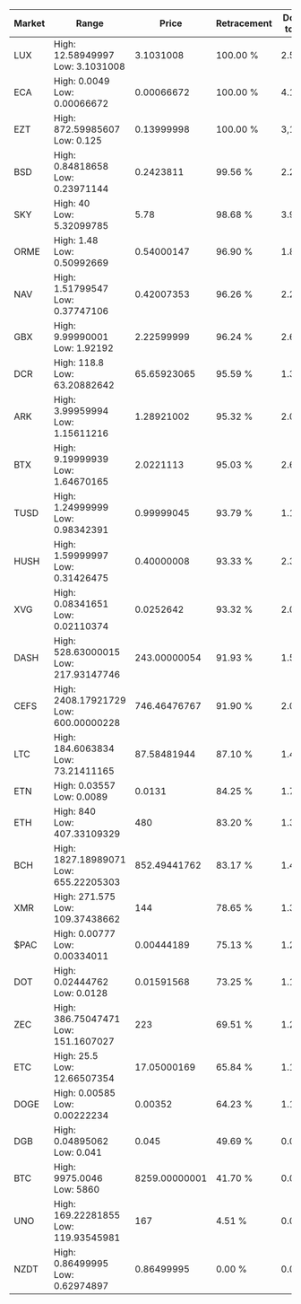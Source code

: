 | Market | Range | Price| Retracement | Doubles to 50% |
| --- | --- | --- | --- | --- |
| LUX | High: 12.58949997<br />Low: 3.1031008 | 3.1031008 | 100.00 % | 2.53 |
| ECA | High: 0.0049<br />Low: 0.00066672 | 0.00066672 | 100.00 % | 4.17 |
| EZT | High: 872.59985607<br />Low: 0.125 | 0.13999998 | 100.00 % | 3,116.87 |
| BSD | High: 0.84818658<br />Low: 0.23971144 | 0.2423811 | 99.56 % | 2.24 |
| SKY | High: 40<br />Low: 5.32099785 | 5.78 | 98.68 % | 3.92 |
| ORME | High: 1.48<br />Low: 0.50992669 | 0.54000147 | 96.90 % | 1.84 |
| NAV | High: 1.51799547<br />Low: 0.37747106 | 0.42007353 | 96.26 % | 2.26 |
| GBX | High: 9.99990001<br />Low: 1.92192 | 2.22599999 | 96.24 % | 2.68 |
| DCR | High: 118.8<br />Low: 63.20882642 | 65.65923065 | 95.59 % | 1.39 |
| ARK | High: 3.99959994<br />Low: 1.15611216 | 1.28921002 | 95.32 % | 2.00 |
| BTX | High: 9.19999939<br />Low: 1.64670165 | 2.0221113 | 95.03 % | 2.68 |
| TUSD | High: 1.24999999<br />Low: 0.98342391 | 0.99999045 | 93.79 % | 1.12 |
| HUSH | High: 1.59999997<br />Low: 0.31426475 | 0.40000008 | 93.33 % | 2.39 |
| XVG | High: 0.08341651<br />Low: 0.02110374 | 0.0252642 | 93.32 % | 2.07 |
| DASH | High: 528.63000015<br />Low: 217.93147746 | 243.00000054 | 91.93 % | 1.54 |
| CEFS | High: 2408.17921729<br />Low: 600.00000228 | 746.46476767 | 91.90 % | 2.01 |
| LTC | High: 184.6063834<br />Low: 73.21411165 | 87.58481944 | 87.10 % | 1.47 |
| ETN | High: 0.03557<br />Low: 0.0089 | 0.0131 | 84.25 % | 1.70 |
| ETH | High: 840<br />Low: 407.33109329 | 480 | 83.20 % | 1.30 |
| BCH | High: 1827.18989071<br />Low: 655.22205303 | 852.49441762 | 83.17 % | 1.46 |
| XMR | High: 271.575<br />Low: 109.37438662 | 144 | 78.65 % | 1.32 |
| $PAC | High: 0.00777<br />Low: 0.00334011 | 0.00444189 | 75.13 % | 1.25 |
| DOT | High: 0.02444762<br />Low: 0.0128 | 0.01591568 | 73.25 % | 1.17 |
| ZEC | High: 386.75047471<br />Low: 151.1607027 | 223 | 69.51 % | 1.21 |
| ETC | High: 25.5<br />Low: 12.66507354 | 17.05000169 | 65.84 % | 1.12 |
| DOGE | High: 0.00585<br />Low: 0.00222234 | 0.00352 | 64.23 % | 1.15 |
| DGB | High: 0.04895062<br />Low: 0.041 | 0.045 | 49.69 % | 0.00 |
| BTC | High: 9975.0046<br />Low: 5860 | 8259.00000001 | 41.70 % | 0.00 |
| UNO | High: 169.22281855<br />Low: 119.93545981 | 167 | 4.51 % | 0.00 |
| NZDT | High: 0.86499995<br />Low: 0.62974897 | 0.86499995 | 0.00 % | 0.00 |
